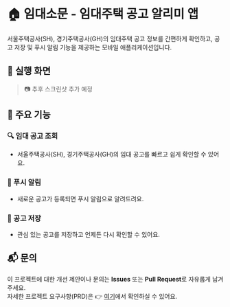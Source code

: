 # 🏠 임대소문 - 임대주택 공고 알리미 앱

서울주택공사(SH), 경기주택공사(GH)의 임대주택 공고 정보를 간편하게 확인하고, 공고 저장 및 푸시 알림 기능을 제공하는 모바일 애플리케이션입니다.

## 📸 실행 화면

> 📷 추후 스크린샷 추가 예정

## 🚀 주요 기능

### 🔍 임대 공고 조회

- 서울주택공사(SH), 경기주택공사(GH)의 임대 공고를 빠르고 쉽게 확인할 수 있어요.

### 🔔 푸시 알림

- 새로운 공고가 등록되면 푸시 알림으로 알려드려요.

### 💾 공고 저장

- 관심 있는 공고를 저장하고 언제든 다시 확인할 수 있어요.

## 📬 문의

이 프로젝트에 대한 개선 제안이나 문의는 **Issues** 또는 **Pull Request**로 자유롭게 남겨주세요.  
자세한 프로젝트 요구사항(PRD)은 👉 [여기](https://github.com/gijang-jmj/imdaesomun/blob/main/docment/PRD.md)에서 확인하실 수 있어요.
